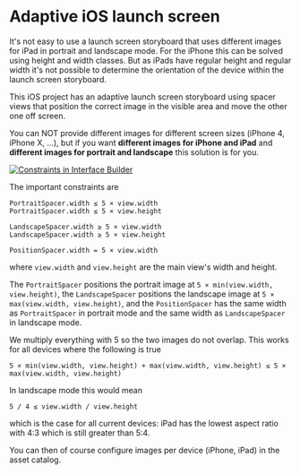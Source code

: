 # Adaptive iOS launch screen

It's not easy to use a launch screen storyboard that uses different images for iPad in portrait and landscape mode. 
For the iPhone this can be solved using height and width classes. 
But as iPads have regular height and regular width it's not possible to determine the orientation of the device within the launch screen storyboard.

This iOS project has an adaptive launch screen storyboard using spacer views that position the correct image in the visible area and move the other one off screen.

You can NOT provide different images for different screen sizes (iPhone 4, iPhone X, ...), but if you want **different images for iPhone and iPad** and **different images for portrait and landscape** this solution is for you.

[![Constraints in Interface Builder][1]][1]

The important constraints are
```
PortraitSpacer.width ≤ 5 × view.width
PortraitSpacer.width ≤ 5 × view.height

LandscapeSpacer.width ≥ 5 × view.width
LandscapeSpacer.width ≥ 5 × view.height

PositionSpacer.width = 5 × view.width
```
where `view.width` and `view.height` are the main view's width and height.

The `PortraitSpacer` positions the portrait image at `5 × min(view.width, view.height)`, 
the `LandscapeSpacer` positions the landscape image at `5 × max(view.width, view.height)`, 
and the `PositionSpacer` has the same width as `PortraitSpacer` in portrait mode and the same width as `LandscapeSpacer` in landscape mode.

We multiply everything with 5 so the two images do not overlap. This works for all devices where the following is true
```
5 × min(view.width, view.height) + max(view.width, view.height) ≤ 5 × max(view.width, view.height)
```
In landscape mode this would mean
```
5 / 4 ≤ view.width / view.height
```
which is the case for all current devices: iPad has the lowest aspect ratio with 4:3 which is still greater than 5:4.

You can then of course configure images per device (iPhone, iPad) in the asset catalog.  


  [1]: https://i.stack.imgur.com/fXN9X.png
